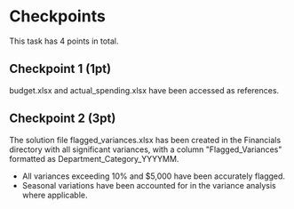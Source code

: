 # Checkpoints

This task has 4 points in total. 

## Checkpoint 1 (1pt)

budget.xlsx and actual_spending.xlsx have been accessed as references.

## Checkpoint 2 (3pt)

The solution file flagged_variances.xlsx has been created in the Financials directory with all significant variances, with a column "Flagged_Variances" formatted as Department_Category_YYYYMM.

* All variances exceeding 10% and $5,000 have been accurately flagged.
* Seasonal variations have been accounted for in the variance analysis where applicable.
